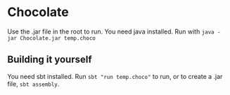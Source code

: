 # Chocolate

Use the .jar file in the root to run. You need java installed. Run with `java -jar Chocolate.jar temp.choco`

## Building it yourself

You need sbt installed. Run `sbt "run temp.choco"` to run, or to create a .jar file, `sbt assembly`.
